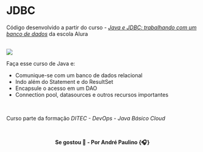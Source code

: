 # JDBC

Código desenvolvido a partir do curso - [_Java e JDBC: trabalhando com um banco de dados_](https://alura.com.br/course/jdbc-dao-persistencia) da escola Alura

<br>

<img src="https://img.shields.io/badge/Java-ED8B00?style=for-the-badge&logo=openjdk&logoColor=white"/>

<br>

Faça esse curso de Java e:

- Comunique-se com um banco de dados relacional
- Indo além do Statement e do ResultSet
- Encapsule o acesso em um DAO
- Connection pool, datasources e outros recursos importantes

<br>

Curso parte da formação _DITEC - DevOps - Java Básico Cloud_

<br>

<p align="center"><b>
Se gostou 🌟 - Por André Paulino {🎧}
</b></p>
